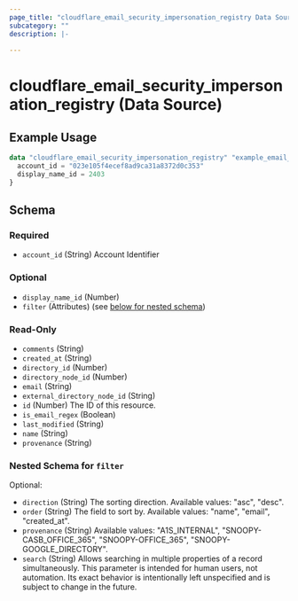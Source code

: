 ```yaml
---
page_title: "cloudflare_email_security_impersonation_registry Data Source - Cloudflare"
subcategory: ""
description: |-
  
---
```


# cloudflare_email_security_impersonation_registry (Data Source)



## Example Usage

```terraform
data "cloudflare_email_security_impersonation_registry" "example_email_security_impersonation_registry" {
  account_id = "023e105f4ecef8ad9ca31a8372d0c353"
  display_name_id = 2403
}
```

<!-- schema generated by tfplugindocs -->
## Schema

### Required

- `account_id` (String) Account Identifier

### Optional

- `display_name_id` (Number)
- `filter` (Attributes) (see [below for nested schema](#nestedatt--filter))

### Read-Only

- `comments` (String)
- `created_at` (String)
- `directory_id` (Number)
- `directory_node_id` (Number)
- `email` (String)
- `external_directory_node_id` (String)
- `id` (Number) The ID of this resource.
- `is_email_regex` (Boolean)
- `last_modified` (String)
- `name` (String)
- `provenance` (String)

<a id="nestedatt--filter"></a>
### Nested Schema for `filter`

Optional:

- `direction` (String) The sorting direction.
Available values: "asc", "desc".
- `order` (String) The field to sort by.
Available values: "name", "email", "created_at".
- `provenance` (String) Available values: "A1S_INTERNAL", "SNOOPY-CASB_OFFICE_365", "SNOOPY-OFFICE_365", "SNOOPY-GOOGLE_DIRECTORY".
- `search` (String) Allows searching in multiple properties of a record simultaneously.
This parameter is intended for human users, not automation. Its exact
behavior is intentionally left unspecified and is subject to change
in the future.


